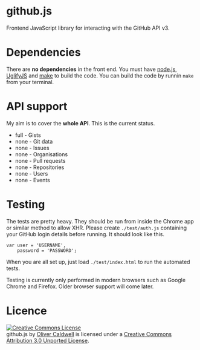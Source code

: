 # github.js

Frontend JavaScript library for interacting with the GitHub API v3.

# Dependencies

There are **no dependencies** in the front end. You must have [node.js](http://nodejs.org/), [UglifyJS](https://github.com/mishoo/UglifyJS) and [make](http://www.gnu.org/software/make/) to build the code. You can build the code by runnin `make` from your terminal.

# API support

My aim is to cover the **whole API**. This is the current status.

 * full - Gists
 * none - Git data
 * none - Issues
 * none - Organisations
 * none - Pull requests
 * none - Repositories
 * none - Users
 * none - Events

# Testing

The tests are pretty heavy. They should be run from inside the Chrome app or similar method to allow XHR. Please create `./test/auth.js` containing your GitHub login details before running. It should look like this.

	var user = 'USERNAME',
		password = 'PASSWORD';

When you are all set up, just load `./test/index.html` to run the automated tests.

Testing is currently only performed in modern browsers such as Google Chrome and Firefox. Older browser support will come later.

# Licence

<a rel="license" href="http://creativecommons.org/licenses/by/3.0/"><img alt="Creative Commons License" style="border-width:0" src="http://i.creativecommons.org/l/by/3.0/88x31.png" /></a><br /><span xmlns:dct="http://purl.org/dc/terms/" property="dct:title">github.js</span> by <a xmlns:cc="http://creativecommons.org/ns#" href="http://olivercaldwell.co.uk/" property="cc:attributionName" rel="cc:attributionURL">Oliver Caldwell</a> is licensed under a <a rel="license" href="http://creativecommons.org/licenses/by/3.0/">Creative Commons Attribution 3.0 Unported License</a>.